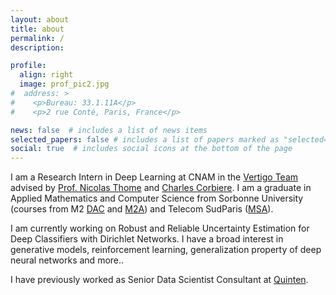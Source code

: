```yaml
---
layout: about
title: about
permalink: /
description: 

profile:
  align: right
  image: prof_pic2.jpg
#  address: >
#    <p>Bureau: 33.1.11A</p>
#    <p>2 rue Conté, Paris, France</p>

news: false  # includes a list of news items
selected_papers: false # includes a list of papers marked as "selected={true}"
social: true  # includes social icons at the bottom of the page
---
```


I am a Research Intern in Deep Learning at CNAM in the <a href="https://cedric2-demo.cnam.fr/equipes/vertigo/">Vertigo Team</a> advised by <a href="https://cedric.cnam.fr/~thomen/">Prof. Nicolas Thome</a> and  <a href="https://chcorbi.github.io/">Charles Corbiere</a>. 
I am a graduate in Applied Mathematics and Computer Science from Sorbonne University (courses from M2 <a href="https://dac.lip6.fr/master/enseignement/master-2/">DAC</a> and <a href="https://m2a.lip6.fr/">M2A</a>) and Telecom SudParis (<a href="https://vap.telecom-sudparis.eu/msa/">MSA</a>).

I am currently working on Robust and Reliable Uncertainty Estimation for Deep Classifiers with Dirichlet Networks. I have a broad interest in generative models, reinforcement learning, generalization property of deep neural networks and more..

I have previously worked as Senior Data Scientist Consultant at <a href="https://www.quinten.ai/">Quinten</a>.
